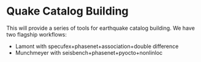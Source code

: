 # Quake Catalog Building

This will provide a series of tools for earthquake catalog building. We have two flagship workflows:
- Lamont with specufex+phasenet+association+double difference
- Munchmeyer with seisbench+phasenet+pyocto+nonlinloc